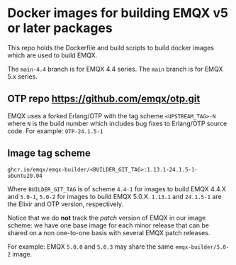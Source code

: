 # Docker images for building EMQX v5 or later packages

This repo holds the Dockerfile and build scripts to build
docker images which are used to build EMQX.

The `main-4.4` branch is for EMQX 4.4 series.
The `main` branch is for EMQX 5.x series.

## OTP repo https://github.com/emqx/otp.git

EMQX uses a forked Erlang/OTP with the tag scheme `<UPSTREAM_TAG>-N`
where `N` is the build number which includes bug fixes to Erlang/OTP source code.
For example: `OTP-24.1.5-1`

## Image tag scheme

```
ghcr.io/emqx/emqx-builder/<BUILDER_GIT_TAG>:1.13.1-24.1.5-1-ubuntu20.04
```

Where `BUILDER_GIT_TAG` is of scheme `4.4-1` for images to build EMQX
4.4.X and `5.0-1`, `5.0-2` for images to build EMQX 5.0.X.  `1.13.1` and
`24.1.5-1` are the Elixir and OTP version, respectively.

Notice that we do **not** track the _patch_ version of EMQX in our
image scheme: we have one base image for each minor release that can
be shared on a non one-to-one basis with several EMQX patch releases.

For example: EMQX `5.0.0` and `5.0.3` may share the same
`emqx-builder/5.0-2` image.
